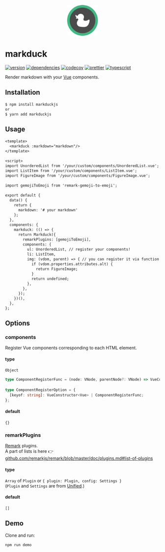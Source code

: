 <div align="center">
  <img src="./assets/logo.png" alt="logo" title="logo" width="100px">
</div>

# markduck

[![version](https://img.shields.io/npm/v/markduckjs.svg)](https://www.npmjs.com/package/markduckjs)
[![dependencies](https://david-dm.org/ymmooot/markduckjs/status.svg)](https://david-dm.org/ymmooot/markduckjs)
[![codecov](https://codecov.io/gh/ymmooot/markduck/branch/master/graph/badge.svg)](https://codecov.io/gh/ymmooot/markduck)
[![prettier](https://img.shields.io/badge/code_style-prettier-ff69b4.svg?style=shield)](https://github.com/prettier/prettier)
[![typescript](https://camo.githubusercontent.com/832d01092b0e822178475741271b049a2e27df13/68747470733a2f2f62616467656e2e6e65742f62616467652f2d2f547970655363726970742f626c75653f69636f6e3d74797065736372697074266c6162656c)](https://www.typescriptlang.org/docs/home.html)

Render markdown with your [Vue](https://github.com/vuejs/vue) components.

## Installation

```
$ npm install markduckjs
or
$ yarn add markduckjs
```

## Usage

```vue
<template>
  <markduck :markdown="markdown"/>
</template>

<script>
import UnorderedList from '/your/custom/components/UnorderedList.vue';
import ListItem from '/your/custom/components/ListItem.vue';
import FigureImage from '/your/custom/components/FigureImage.vue';

import gemojiToEmoji from 'remark-gemoji-to-emoji';

export default {
  data() {
    return {
      markdown: '# your markdown'
    };
  },
  components: {
    markduck: (() => {
      return Markduck({
        remarkPlugins: [gemojiToEmoji],
        components: {
          ul: UnorderedList, // register your components!
          li: ListItem,
          img: (vdom, parent) => { // you can register it via function
            if (vdom.properties.attributes.alt) {
              return FigureImage;
            }
            return undefined;
          },
        },
      });
    })(),
  },
};
```

## Options

### components

Register Vue components corresponding to each HTML element.

#### type

`Object`

```ts
type ComponentRegisterFunc = (node: VNode, parentNode?: VNode) => VueConstructor<Vue> | undefined;

type ComponentRegisterOption = {
  [keyof: string]: VueConstructor<Vue> | ComponentRegisterFunc;
};
```

#### default

`{}`

### remarkPlugins

[Remark](https://github.com/remarkjs/remark) plugins.  
A part of lists is here 👉 [github.com/remarkjs/remark/blob/master/doc/plugins.md#list-of-plugins](https://github.com/remarkjs/remark/blob/d1d4fe6bf4fb7888e4b5423444fa266a424bdbac/doc/plugins.md#list-of-plugins)

#### type

`Array` of `Plugin` or `{ plugin: Plugin, config: Settings }`  
(`Plugin` and `Settings` are from [Unified](https://github.com/unifiedjs/unified).)

#### default

`[]`

## Demo

Clone and run:

```bash
npm run demo
```
